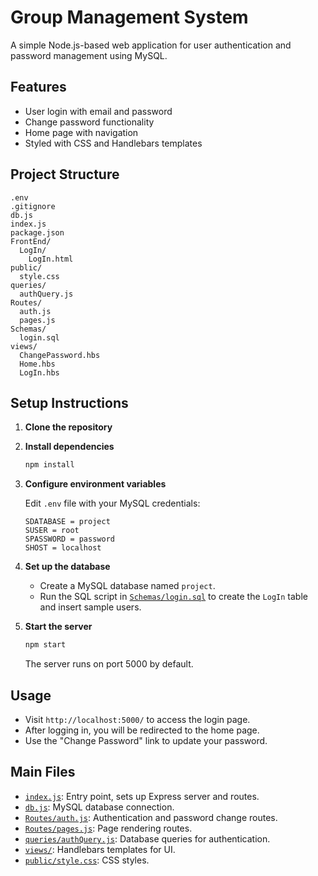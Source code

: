 # Group Management System

A simple Node.js-based web application for user authentication and password management using MySQL.

## Features

- User login with email and password
- Change password functionality
- Home page with navigation
- Styled with CSS and Handlebars templates

## Project Structure

```
.env
.gitignore
db.js
index.js
package.json
FrontEnd/
  LogIn/
    LogIn.html
public/
  style.css
queries/
  authQuery.js
Routes/
  auth.js
  pages.js
Schemas/
  login.sql
views/
  ChangePassword.hbs
  Home.hbs
  LogIn.hbs
```

## Setup Instructions

1. **Clone the repository**

2. **Install dependencies**

   ```sh
   npm install
   ```

3. **Configure environment variables**

   Edit `.env` file with your MySQL credentials:
   ```
   SDATABASE = project
   SUSER = root
   SPASSWORD = password
   SHOST = localhost
   ```

4. **Set up the database**

   - Create a MySQL database named `project`.
   - Run the SQL script in [`Schemas/login.sql`](Schemas/login.sql) to create the `LogIn` table and insert sample users.

5. **Start the server**

   ```sh
   npm start
   ```

   The server runs on port 5000 by default.

## Usage

- Visit `http://localhost:5000/` to access the login page.
- After logging in, you will be redirected to the home page.
- Use the "Change Password" link to update your password.

## Main Files

- [`index.js`](index.js): Entry point, sets up Express server and routes.
- [`db.js`](db.js): MySQL database connection.
- [`Routes/auth.js`](Routes/auth.js): Authentication and password change routes.
- [`Routes/pages.js`](Routes/pages.js): Page rendering routes.
- [`queries/authQuery.js`](queries/authQuery.js): Database queries for authentication.
- [`views/`](views/): Handlebars templates for UI.
- [`public/style.css`](public/style.css): CSS styles.